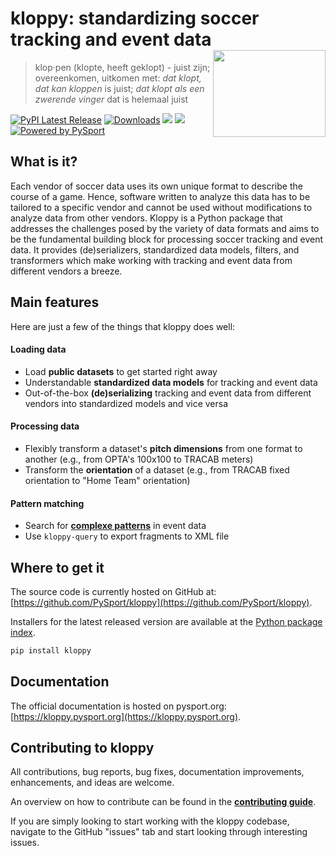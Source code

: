 # kloppy: standardizing soccer tracking and event data <a href='https://kloppy.pysport.org'><img style="width: 180px" src="https://github.com/PySport/kloppy/raw/master/docs/logo.png" align="right" height="139"/></a>
> klop·pen (klopte, heeft geklopt) - juist zijn; overeenkomen, uitkomen met: *dat klopt, dat kan kloppen* is juist; *dat klopt als een zwerende vinger* dat is helemaal juist

[![PyPI Latest Release](https://img.shields.io/pypi/v/kloppy.svg)](https://pypi.org/project/kloppy/)
[![Downloads](https://pepy.tech/badge/kloppy/month)](https://pepy.tech/project/kloppy/month)
![](https://img.shields.io/github/license/PySport/kloppy)
![](https://img.shields.io/pypi/pyversions/kloppy)
[![Powered by PySport](https://img.shields.io/badge/powered%20by-PySport-orange.svg?style=flat&colorA=104467&colorB=007D8A)](https://pysport.org)

## What is it?

Each vendor of soccer data uses its own unique format to describe the course of a game. Hence, software written to analyze this data has to be tailored to a specific vendor and cannot be used without modifications to analyze data from other vendors. Kloppy is a Python package that addresses the challenges posed by the variety of data formats and aims to be the fundamental building block for processing soccer tracking and event data. It provides (de)serializers, standardized data models, filters, and transformers which make working with tracking and event data from different vendors a breeze.

## Main features

Here are just a few of the things that kloppy does well:

#### Loading data
- Load **public datasets** to get started right away
- Understandable **standardized data models** for tracking and event data
- Out-of-the-box **(de)serializing** tracking and event data from different vendors into standardized models and vice versa

#### Processing data
- Flexibly transform a dataset's **pitch dimensions** from one format to another (e.g., from OPTA's 100x100 to TRACAB meters)
- Transform the **orientation** of a dataset (e.g., from TRACAB fixed orientation to "Home Team" orientation)

#### Pattern matching
- Search for **[complexe patterns](https://github.com/PySport/kloppy/examples/pattern_matching/repository/README.md)** in event data
- Use `kloppy-query` to export fragments to XML file


## Where to get it

The source code is currently hosted on GitHub at: [https://github.com/PySport/kloppy](https://github.com/PySport/kloppy).

Installers for the latest released version are available at the [Python package index](https://pypi.org/project/kloppy).

```sh
pip install kloppy
```

## Documentation

The official documentation is hosted on pysport.org: [https://kloppy.pysport.org](https://kloppy.pysport.org). 


## Contributing to kloppy

All contributions, bug reports, bug fixes, documentation improvements, enhancements, and ideas are welcome.

An overview on how to contribute can be found in the **[contributing guide](https://kloppy.pysport.org/contributing)**.

If you are simply looking to start working with the kloppy codebase, navigate to the GitHub "issues" tab and start looking through interesting issues.
